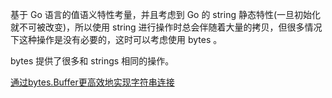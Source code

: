 
基于 Go 语言的值语义特性考量，并且考虑到 Go 的 string 静态特性(一旦初始化就不可被改变)，所以使用 string 进行操作时总会伴随着大量的拷贝，但很多情况下这种操作是没有必要的，这时可以考虑使用 bytes 。

bytes 提供了很多和 strings 相同的操作。

[通过bytes.Buffer更高效地实现字符串连接](02/Buffer_join.go)
